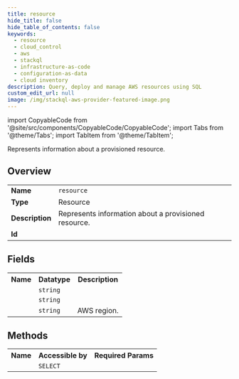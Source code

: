 ```yaml
---
title: resource
hide_title: false
hide_table_of_contents: false
keywords:
  - resource
  - cloud_control
  - aws
  - stackql
  - infrastructure-as-code
  - configuration-as-data
  - cloud inventory
description: Query, deploy and manage AWS resources using SQL
custom_edit_url: null
image: /img/stackql-aws-provider-featured-image.png
---
```


import CopyableCode from '@site/src/components/CopyableCode/CopyableCode';
import Tabs from '@theme/Tabs';
import TabItem from '@theme/TabItem';

Represents information about a provisioned resource.

## Overview
<table>
<tbody>
<tr><td><b>Name</b></td><td><code>resource</code></td></tr>
<tr><td><b>Type</b></td><td>Resource</td></tr>
<tr><td><b>Description</b></td><td>Represents information about a provisioned resource.</td></tr>
<tr><td><b>Id</b></td><td><CopyableCode code="aws.cloud_control.resource" /></td></tr>
</tbody>
</table>

## Fields
<table>
<tbody>
<tr><th>Name</th><th>Datatype</th><th>Description</th></tr><tr><td><CopyableCode code="identifier" /></td><td><code>string</code></td><td></td></tr>
<tr><td><CopyableCode code="properties" /></td><td><code>string</code></td><td></td></tr>
<tr><td><CopyableCode code="region" /></td><td><code>string</code></td><td>AWS region.</td></tr>
</tbody>
</table>

## Methods

<table>
<tbody>
  <tr>
    <th>Name</th>
    <th>Accessible by</th>
    <th>Required Params</th>
  </tr>
  <tr>
    <td><CopyableCode code="get_resource" /></td>
    <td><code>SELECT</code></td>
    <td><CopyableCode code="data__Identifier, data__TypeName, region" /></td>
  </tr>
</tbody>
</table>






